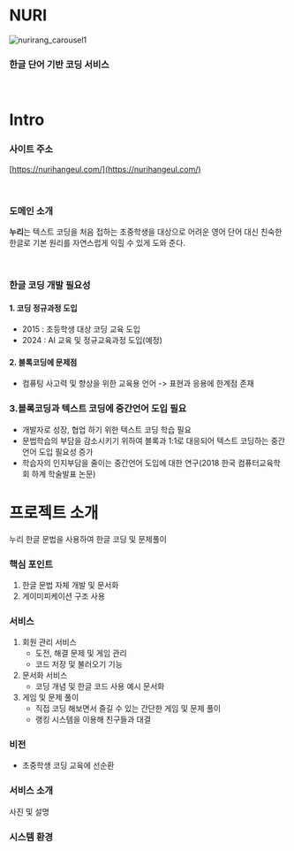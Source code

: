 
# NURI

![nurirang_carousel1](https://user-images.githubusercontent.com/54352208/168738446-5ba3e328-288f-42cc-ac53-781b4f7a6b60.JPG)

### 한글 단어 기반 코딩 서비스

  

<br/>

  

# Intro

  

### 사이트 주소

[https://nurihangeul.com/](https://nurihangeul.com/)

  

<br/>

  

### 도메인 소개

**누리**는 텍스트 코딩을 처음 접하는 초중학생을 대상으로 어려운 영어 단어 대신 친숙한 한글로 기본 원리를 자연스럽게 익힐 수 있게 도와 준다.

<br/>

### 한글 코딩 개발 필요성

#### 1. 코딩 정규과정 도입
- 2015 : 초등학생 대상 코딩 교육 도입
- 2024 : AI 교육 및 정규교육과정 도입(예정)

#### 2. 블록코딩에 문제점
- 컴퓨팅 사고력 및 향상을 위한 교육용 언어 -> 표현과 응용에 한계점 존재

### 3.블록코딩과 텍스트 코딩에 중간언어 도입 필요
- 개발자로 성장, 협업 하기 위한 텍스트 코딩 학습 필요
- 문법학습의 부담을 감소시키기 위하여 블록과 1:1로 대응되어 텍스트 코딩하는 중간언어 도입 필요성 증가
- 학습자의 인지부담을 줄이는 중간언어 도입에 대한 연구(2018 한국 컴퓨터교육학회 하계 학술발표 논문)

# 프로젝트 소개
누리
한글 문법을 사용하여 한글 코딩 및 문제풀이

### 핵심 포인트
1. 한글 문법 자체 개발 및 문서화
2. 게이미피케이션 구조 사용


### 서비스

1. 회원 관리 서비스
	- 도전, 해결 문제 및 게임 관리
	-  코드 저장 및 불러오기 기능
2. 문서화 서비스
	- 코딩 개념 및 한글 코드 사용 예시 문서화
3. 게임 및 문제 풀이
	- 직접 코딩 해보면서 즐길 수 있는 간단한 게임 및 문제 풀이
	- 랭킹 시스템을 이용해 친구들과 대결

### 비전
- 초중학생 코딩 교육에 선순환


### 서비스 소개
사진 및 설명 
<br/>

### 시스템 환경
